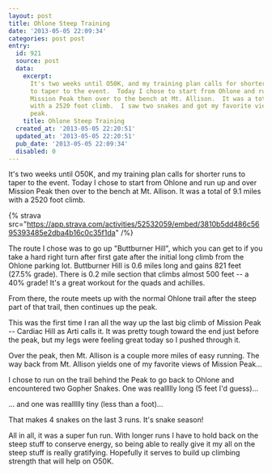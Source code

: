 ```yaml
---
layout: post
title: Ohlone Steep Training
date: '2013-05-05 22:09:34'
categories: post post
entry:
  id: 921
  source: post
  data:
    excerpt:
      It's two weeks until O50K, and my training plan calls for shorter runs
      to taper to the event.  Today I chose to start from Ohlone and run up and over
      Mission Peak then over to the bench at Mt. Allison.  It was a total of 9.1 miles
      with a 2520 foot climb.  I saw two snakes and got my favorite view of my favorite
      peak.
    title: Ohlone Steep Training
  created_at: '2013-05-05 22:20:51'
  updated_at: '2013-05-05 22:20:51'
  pub_date: '2013-05-05 22:09:34'
  disabled: 0
---
```


It's two weeks until O50K, and my training plan calls for shorter runs to taper to the event. Today I chose to start from Ohlone and run up and over Mission Peak then over to the bench at Mt. Allison. It was a total of 9.1 miles with a 2520 foot climb.

{% strava src="https://app.strava.com/activities/52532059/embed/3810b5dd486c5695393485e2dba4b16c0c35f1da" /%}

The route I chose was to go up "Buttburner Hill", which you can get to if you take a hard right turn after first gate after the initial long climb from the Ohlone parking lot. Buttburner Hill is 0.6 miles long and gains 821 feet (27.5% grade). There is 0.2 mile section that climbs almost 500 feet -- a 40% grade! It's a great workout for the quads and achilles.

From there, the route meets up with the normal Ohlone trail after the steep part of that trail, then continues up the peak.

This was the first time I ran all the way up the last big climb of Mission Peak -- Cardiac Hill as Arti calls it. It was pretty tough toward the end just before the peak, but my legs were feeling great today so I pushed through it.

Over the peak, then Mt. Allison is a couple more miles of easy running. The way back from Mt. Allison yields one of my favorite views of Mission Peak...

I chose to run on the trail behind the Peak to go back to Ohlone and encountered two Gopher Snakes. One was reallllly long (5 feet I'd guess)...

... and one was reallllly tiny (less than a foot)...

That makes 4 snakes on the last 3 runs. It's snake season!

All in all, it was a super fun run. With longer runs I have to hold back on the steep stuff to conserve energy, so being able to really give it my all on the steep stuff is really gratifying. Hopefully it serves to build up climbing strength that will help on O50K.

